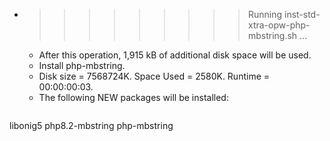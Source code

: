 * >>>>>>>>> Running inst-std-xtra-opw-php-mbstring.sh ...
  * After this operation, 1,915 kB of additional disk space will be used.
  * Install php-mbstring.
  * Disk size = 7568724K. Space Used = 2580K. Runtime = 00:00:00:03.
  * The following NEW packages will be installed:
  ```bash
libonig5 php8.2-mbstring php-mbstring
  ```
